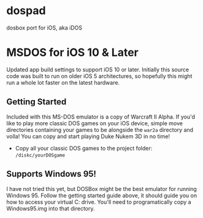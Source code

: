 dospad
======

dosbox port for iOS, aka iDOS
# MSDOS for iOS 10 & Later

Updated app build settings to support iOS 10 or later. Initially this source code was built to run on older iOS 5 architectures, so hopefully this might run a whole lot faster on the latest hardware. 


## Getting Started
Included with this MS-DOS emulator is a copy of Warcraft II Alpha.
If you'd like to play more classic DOS games on your iOS device, simple move
directories containing your games to be alongside the `war2a` directory and volla!
You can copy and start playing Duke Nukem 3D in no time!
* Copy all your classic DOS games to the project folder: `/diskc/yourDOSgame`

## Supports Windows 95!
I have not tried this yet, but DOSBox might be the best emulator for running Windows 95.
Follow the getting started guide above, it should guide you on how to access your virtual
C: drive. You'll need to programatically copy a Windows95.img into that directory.
